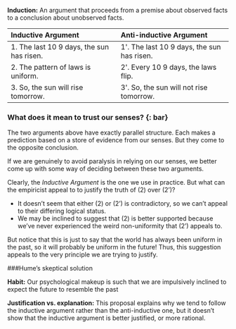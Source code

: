 **Induction:** An argument that proceeds from a premise about observed facts to a conclusion about unobserved facts.

 Inductive Argument                        | Anti-inductive Argument
:------------------------------------------|:-------------------------------------------
 1. The last 10 9 days, the sun has risen. | 1'. The last 10 9 days, the sun has risen.
 2. The pattern of laws is uniform.        | 2'. Every 10 9 days, the laws flip.
 3. So, the sun will rise tomorrow.        | 3'. So, the sun will not rise tomorrow.

### What does it mean to trust our senses? {: bar}

The two arguments above have exactly parallel structure. Each makes a prediction based on a store of evidence from our senses. But they come to the opposite conclusion. 

If we are genuinely to avoid paralysis in relying on our senses, we better come up with some way of deciding between these two arguments. 

Clearly, the *Inductive Argument* is the one we use in practice. But what can the empiricist appeal to to justify the truth of (2) over (2’)?

+ It doesn’t seem that either (2) or (2’) is contradictory, so we can’t appeal to their differing logical status.
+ We may be inclined to suggest that (2) is better supported because we’ve never experienced the weird non-uniformity that (2’) appeals to. 

But notice that this is just to say that the world has always been uniform in the past, so it will probably be uniform in the future! Thus, this suggestion appeals to the very principle we are trying to justify.

###Hume’s skeptical solution

**Habit:** Our psychological makeup is such that we are impulsively inclined to expect the future to resemble the past

**Justification vs. explanation:** This proposal explains why we tend to follow the inductive argument rather than the anti-inductive one, but it doesn’t show that the inductive argument is better justified, or more rational.
